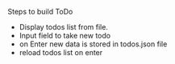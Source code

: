 Steps to build ToDo
  - Display todos list from file.
  - Input field to take new todo
  - on Enter new data is stored in todos.json file
  - reload todos list on enter